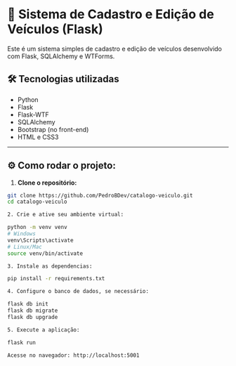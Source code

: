 # 🚗 Sistema de Cadastro e Edição de Veículos (Flask)

Este é um sistema simples de cadastro e edição de veículos desenvolvido com Flask, SQLAlchemy e WTForms.

## 🛠 Tecnologias utilizadas

- Python
- Flask
- Flask-WTF
- SQLAlchemy
- Bootstrap (no front-end)
- HTML e CSS3

---

## ⚙️ Como rodar o projeto:

1. **Clone o repositório:**

```bash
git clone https://github.com/PedroBDev/catalogo-veiculo.git
cd catalogo-veiculo

2. Crie e ative seu ambiente virtual:

python -m venv venv
# Windows
venv\Scripts\activate
# Linux/Mac
source venv/bin/activate

3. Instale as dependencias:

pip install -r requirements.txt

4. Configure o banco de dados, se necessário:

flask db init
flask db migrate
flask db upgrade

5. Execute a aplicação:

flask run

Acesse no navegador: http://localhost:5001
